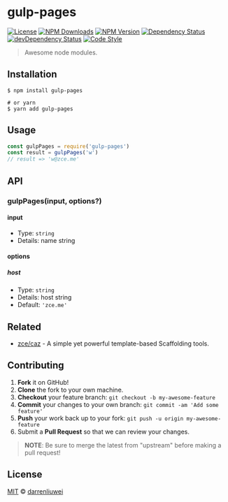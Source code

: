 # gulp-pages

[![License][license-img]][license-url]
[![NPM Downloads][downloads-img]][downloads-url]
[![NPM Version][version-img]][version-url]
[![Dependency Status][dependency-img]][dependency-url]
[![devDependency Status][devdependency-img]][devdependency-url]
[![Code Style][style-img]][style-url]

> Awesome node modules.

## Installation

```shell
$ npm install gulp-pages

# or yarn
$ yarn add gulp-pages
```

## Usage

<!-- TODO: Introduction of Usage -->

```javascript
const gulpPages = require('gulp-pages')
const result = gulpPages('w')
// result => 'w@zce.me'
```

## API

<!-- TODO: Introduction of API -->

### gulpPages(input, options?)

#### input

- Type: `string`
- Details: name string

#### options

##### host

- Type: `string`
- Details: host string
- Default: `'zce.me'`

## Related

- [zce/caz](https://github.com/zce/caz) - A simple yet powerful template-based Scaffolding tools.

## Contributing

1. **Fork** it on GitHub!
2. **Clone** the fork to your own machine.
3. **Checkout** your feature branch: `git checkout -b my-awesome-feature`
4. **Commit** your changes to your own branch: `git commit -am 'Add some feature'`
5. **Push** your work back up to your fork: `git push -u origin my-awesome-feature`
6. Submit a **Pull Request** so that we can review your changes.

> **NOTE**: Be sure to merge the latest from "upstream" before making a pull request!

## License

[MIT](LICENSE) &copy; [darrenliuwei](https://darrenliuwei.com)



[license-img]: https://img.shields.io/github/license/darrenliuwei/gulp-pages
[license-url]: https://github.com/darrenliuwei/gulp-pages/blob/master/LICENSE
[downloads-img]: https://img.shields.io/npm/dm/gulp-pages
[downloads-url]: https://npm.im/gulp-pages
[version-img]: https://img.shields.io/npm/v/gulp-pages
[version-url]: https://npm.im/gulp-pages
[dependency-img]: https://img.shields.io/david/darrenliuwei/gulp-pages
[dependency-url]: https://david-dm.org/darrenliuwei/gulp-pages
[devdependency-img]: https://img.shields.io/david/dev/darrenliuwei/gulp-pages
[devdependency-url]: https://david-dm.org/darrenliuwei/gulp-pages?type=dev
[style-img]: https://img.shields.io/badge/code_style-standard-brightgreen
[style-url]: https://standardjs.com
